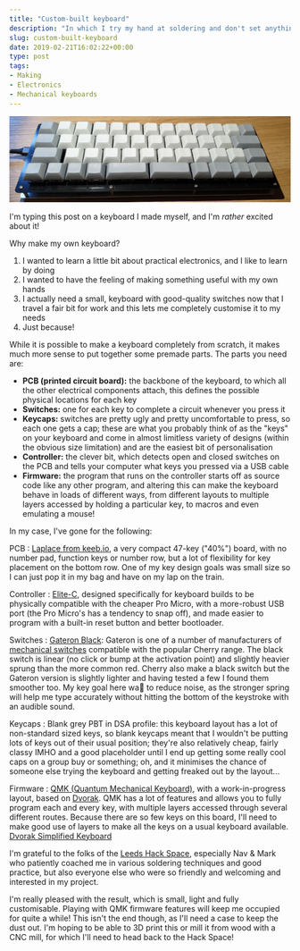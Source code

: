 ```yaml
---
title: "Custom-built keyboard"
description: "In which I try my hand at soldering and don't set anything on fire"
slug: custom-built-keyboard
date: 2019-02-21T16:02:22+00:00
type: post
tags:
- Making
- Electronics
- Mechanical keyboards
---
```


![Keyboard](/images/posts/2019-02-custom-built-keyboard.jpg)

I'm typing this post on a keyboard I made myself, and I'm *rather* excited about it!

Why make my own keyboard?

1. I wanted to learn a little bit about practical electronics, and I like to learn by doing
2. I wanted to have the feeling of making something useful with my own hands
3. I actually need a small, keyboard with good-quality switches now that I travel a fair bit for work and this lets me completely customise it to my needs
4. Just because!

While it is possible to make a keyboard completely from scratch, it makes much more sense to put together some premade parts. The parts you need are:

- **PCB (printed circuit board):** the backbone of the keyboard, to which all the other electrical components attach, this defines the possible physical locations for each key
- **Switches:** one for each key to complete a circuit whenever you press it
- **Keycaps:** switches are pretty ugly and pretty uncomfortable to press, so each one gets a cap; these are what you probably think of as the "keys" on your keyboard and come in almost limitless variety of designs (within the obvious size limitation) and are the easiest bit of personalisation
- **Controller:** the clever bit, which detects open and closed switches on the PCB and tells your computer what keys you pressed via a USB cable
- **Firmware:** the program that runs on the controller starts off as source code like any other program, and altering this can make the keyboard behave in loads of different ways, from different layouts to multiple layers accessed by holding a particular key, to macros and even emulating a mouse!

In my case, I've gone for the following:

PCB
: [Laplace from keeb.io][Laplace], a very compact 47-key ("40%") board, with no number pad, function keys or number row, but a lot of flexibility for key placement on the bottom row. One of my key design goals was small size so I can just pop it in my bag and have on my lap on the train.

Controller
: [Elite-C][], designed specifically for keyboard builds to be physically compatible with the cheaper Pro Micro, with a more-robust USB port (the Pro Micro's has a tendency to snap off), and made easier to program with a built-in reset button and better bootloader.

Switches
: [Gateron Black][]: Gateron is one of a number of manufacturers of [mechanical switches][switches] compatible with the popular Cherry range. The black switch is linear (no click or bump at the activation point) and slightly heavier sprung than the more common red. Cherry also make a black switch but the Gateron version is slightly lighter and having tested a few I found them smoother too. My key goal here wa to reduce noise, as the stronger spring will help me type accurately without hitting the bottom of the keystroke with an audible sound.

Keycaps
: Blank grey PBT in DSA profile: this keyboard layout has a lot of non-standard sized keys, so blank keycaps meant that I wouldn't be putting lots of keys out of their usual position; they're also relatively cheap, fairly classy IMHO and a good placeholder until I end up getting some really cool caps on a group buy or something; oh, and it minimises the chance of someone else trying the keyboard and getting freaked out by the layout...

Firmware
: [QMK (Quantum Mechanical Keyboard)][QMK], with a work-in-progress layout, based on [Dvorak][]. QMK has a lot of features and allows you to fully program each and every key, with multiple layers accessed through several different routes. Because there are so few keys on this board, I'll need to make good use of layers to make all the keys on a usual keyboard available. [Dvorak Simplified Keyboard]()

I'm grateful to the folks of the [Leeds Hack Space][], especially Nav & Mark who patiently coached me in various soldering techniques and good practice, but also everyone else who were so friendly and welcoming and interested in my project.

I'm really pleased with the result, which is small, light and fully customisable. Playing with QMK firmware features will keep me occupied for quite a while! This isn't the end though, as I'll need a case to keep the dust out. I'm hoping to be able to 3D print this or mill it from wood with a CNC mill, for which I'll need to head back to the Hack Space!

[Laplace]: https://keeb.io/collections/frontpage/products/laplace-40-staggered-keyboard

[Elite-C]: https://mechboards.co.uk/shop/all/elite-c-pro-micro-w-usb-c/

[switches]: https://www.keyboardco.com/blog/index.php/2012/12/an-introduction-to-cherry-mx-mechanical-switches/

[QMK]: https://qmk.fm

[Dvorak]: http://en.wikipedia.org/wiki/Dvorak_Simplified_Keyboard

[Leeds Hack Space]: https://leedshackspace.org.uk/

[Gateron Black]: http://www.gateron.com/supply/180.html
